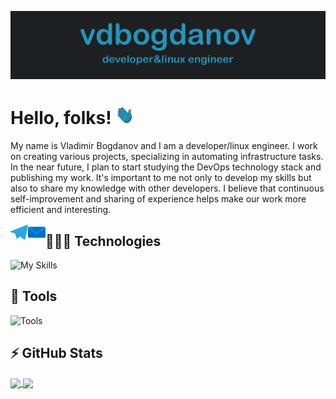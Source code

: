 ![Header](icons/readme_header.png "Header")

# Hello, folks! <img src="icons/wave.gif" width="30px" height="30px" />

My name is Vladimir Bogdanov and I am a developer/linux engineer. I work on creating various projects, specializing in automating infrastructure tasks. In the near future, I plan to start studying the DevOps technology stack and publishing my work. It's important to me not only to develop my skills but also to share my knowledge with other developers. I believe that continuous self-improvement and sharing of experience helps make our work more efficient and interesting.

<a href='https://t.me/vdbogdanov'>
<img align="left" width="28" alt="vdbogdanov Telegram" src="icons/telegram.svg" />
</a>

<a href="mailto:v.d.bogdanov@yandex.ru">
<img align="left" width="28" alt="vdbogdanov Mail" src="icons/mail.svg" />
</a>

## 👨🏼‍💻 Technologies

![My Skills](https://skillicons.dev/icons?i=py,flask,bash,postgres,ansible,docker,nginx,git,html&theme=dark)

## 🔧 Tools

![Tools](https://skillicons.dev/icons?i=vscode,matlab,linux,github,stackoverflow,ps&theme=dark)

## ⚡️ GitHub Stats

<a href="https://github.com/vdbogdanov/vdbogdanov">
  <img align="center" src="https://github-readme-stats.vercel.app/api?username=vdbogdanov&show_icons=true&line_height=27&count_private=true&title_color=2695ba&text_color=afbac6&icon_color=2695ba&bg_color=1d1f21&border_color=2695ba&card_width=375" />
</a>

<a href="https://github.com/vdbogdanov/vdbogdanov">
  <img align="center" src="https://github-readme-stats.vercel.app/api/top-langs/?username=vdbogdanov&langs_count=3&title_color=2695ba&text_color=afbac6&icon_color=2695ba&bg_color=1d1f21&border_color=2695ba&card_width=375" />
</a>


<!-- Resources -->
<!-- icons: https://github.com/tandpfun/skill-icons -->
<!-- GitHub Stats: https://github.com/anuraghazra/github-readme-stats -->
<!-- Awesome GitHub Profile README: https://github.com/abhisheknaiidu/awesome-github-profile-readme -->
